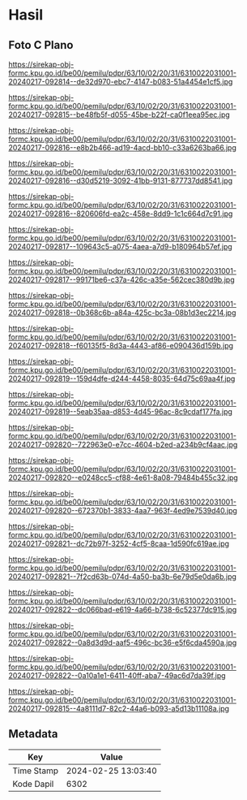 # Hasil

## Foto C Plano

https://sirekap-obj-formc.kpu.go.id/be00/pemilu/pdpr/63/10/02/20/31/6310022031001-20240217-092814--de32d970-ebc7-4147-b083-51a4454e1cf5.jpg

https://sirekap-obj-formc.kpu.go.id/be00/pemilu/pdpr/63/10/02/20/31/6310022031001-20240217-092815--be48fb5f-d055-45be-b22f-ca0f1eea95ec.jpg

https://sirekap-obj-formc.kpu.go.id/be00/pemilu/pdpr/63/10/02/20/31/6310022031001-20240217-092816--e8b2b466-ad19-4acd-bb10-c33a6263ba66.jpg

https://sirekap-obj-formc.kpu.go.id/be00/pemilu/pdpr/63/10/02/20/31/6310022031001-20240217-092816--d30d5219-3092-41bb-9131-877737dd8541.jpg

https://sirekap-obj-formc.kpu.go.id/be00/pemilu/pdpr/63/10/02/20/31/6310022031001-20240217-092816--820606fd-ea2c-458e-8dd9-1c1c664d7c91.jpg

https://sirekap-obj-formc.kpu.go.id/be00/pemilu/pdpr/63/10/02/20/31/6310022031001-20240217-092817--109643c5-a075-4aea-a7d9-b180964b57ef.jpg

https://sirekap-obj-formc.kpu.go.id/be00/pemilu/pdpr/63/10/02/20/31/6310022031001-20240217-092817--99171be6-c37a-426c-a35e-562cec380d9b.jpg

https://sirekap-obj-formc.kpu.go.id/be00/pemilu/pdpr/63/10/02/20/31/6310022031001-20240217-092818--0b368c6b-a84a-425c-bc3a-08b1d3ec2214.jpg

https://sirekap-obj-formc.kpu.go.id/be00/pemilu/pdpr/63/10/02/20/31/6310022031001-20240217-092818--f60135f5-8d3a-4443-af86-e090436d159b.jpg

https://sirekap-obj-formc.kpu.go.id/be00/pemilu/pdpr/63/10/02/20/31/6310022031001-20240217-092819--159d4dfe-d244-4458-8035-64d75c69aa4f.jpg

https://sirekap-obj-formc.kpu.go.id/be00/pemilu/pdpr/63/10/02/20/31/6310022031001-20240217-092819--5eab35aa-d853-4d45-96ac-8c9cdaf177fa.jpg

https://sirekap-obj-formc.kpu.go.id/be00/pemilu/pdpr/63/10/02/20/31/6310022031001-20240217-092820--722963e0-e7cc-4604-b2ed-a234b9cf4aac.jpg

https://sirekap-obj-formc.kpu.go.id/be00/pemilu/pdpr/63/10/02/20/31/6310022031001-20240217-092820--e0248cc5-cf88-4e61-8a08-79484b455c32.jpg

https://sirekap-obj-formc.kpu.go.id/be00/pemilu/pdpr/63/10/02/20/31/6310022031001-20240217-092820--672370b1-3833-4aa7-963f-4ed9e7539d40.jpg

https://sirekap-obj-formc.kpu.go.id/be00/pemilu/pdpr/63/10/02/20/31/6310022031001-20240217-092821--dc72b97f-3252-4cf5-8caa-1d590fc619ae.jpg

https://sirekap-obj-formc.kpu.go.id/be00/pemilu/pdpr/63/10/02/20/31/6310022031001-20240217-092821--7f2cd63b-074d-4a50-ba3b-6e79d5e0da6b.jpg

https://sirekap-obj-formc.kpu.go.id/be00/pemilu/pdpr/63/10/02/20/31/6310022031001-20240217-092822--dc066bad-e619-4a66-b738-6c52377dc915.jpg

https://sirekap-obj-formc.kpu.go.id/be00/pemilu/pdpr/63/10/02/20/31/6310022031001-20240217-092822--0a8d3d9d-aaf5-496c-bc36-e5f6cda4590a.jpg

https://sirekap-obj-formc.kpu.go.id/be00/pemilu/pdpr/63/10/02/20/31/6310022031001-20240217-092822--0a10a1e1-6411-40ff-aba7-49ac6d7da39f.jpg

https://sirekap-obj-formc.kpu.go.id/be00/pemilu/pdpr/63/10/02/20/31/6310022031001-20240217-092815--4a8111d7-82c2-44a6-b093-a5d13b11108a.jpg


## Metadata

| Key        | Value               |
| ---------- | ------------------- |
| Time Stamp | 2024-02-25 13:03:40 |
| Kode Dapil | 6302                |



